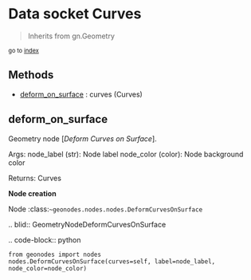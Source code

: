 
# Data socket Curves

> Inherits from gn.Geometry
  
<sub>go to [index](index.md)</sub>



## Methods

- [deform_on_surface](#deform_on_surface) : curves (Curves)

## deform_on_surface

Geometry node [*Deform Curves on Surface*].


  Args:
    node_label (str): Node label
    node_color (color): Node background color
    
  Returns:
    Curves
    
  **Node creation**
  
  Node :class:`~geonodes.nodes.nodes.DeformCurvesOnSurface`
  
  
  .. blid:: GeometryNodeDeformCurvesOnSurface
  
  .. code-block:: python
  
    from geonodes import nodes
    nodes.DeformCurvesOnSurface(curves=self, label=node_label, node_color=node_color)
    
